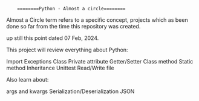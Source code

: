 		========Python - Almost a circle========

Almost a Circle term refers to a specific concept, projects which as been done so far from the time this repository was created.

up still this point dated 07 Feb, 2024.

This project will review everything about Python:

Import
Exceptions
Class
Private attribute
Getter/Setter
Class method
Static method
Inheritance
Unittest
Read/Write file


Also learn about:

args and kwargs
Serialization/Deserialization
JSON

